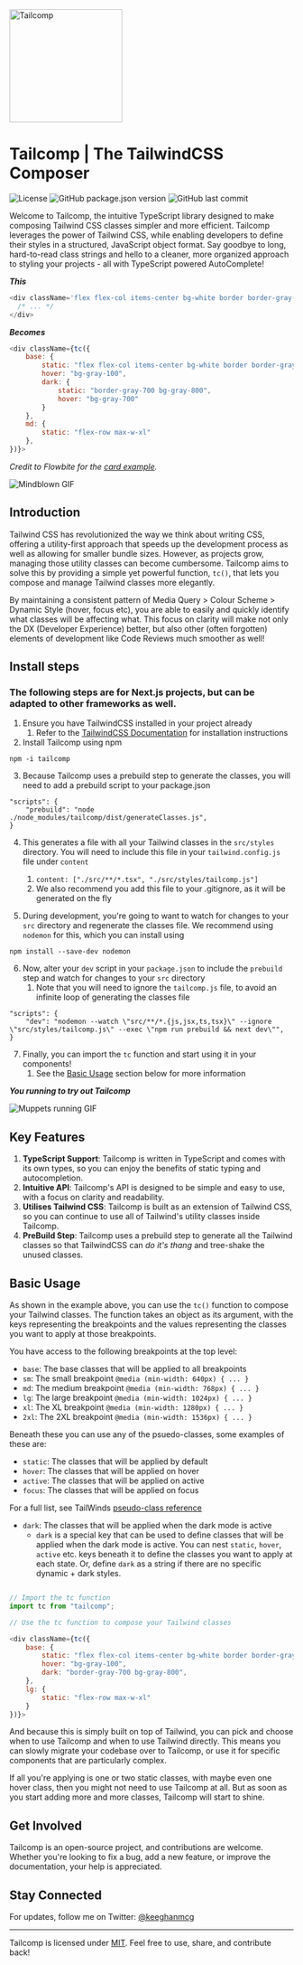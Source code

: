 <img src="./TailcompLogo.png" alt="Tailcomp" width="200px" height="200px" style="margin-inline: auto;" />

# Tailcomp | The TailwindCSS Composer

![License](https://img.shields.io/github/license/KeeghanM/tailcomp)
![GitHub package.json version](https://img.shields.io/github/package-json/v/KeeghanM/tailcomp)
![GitHub last commit](https://img.shields.io/github/last-commit/KeeghanM/tailcomp)

Welcome to Tailcomp, the intuitive TypeScript library designed to make composing Tailwind CSS classes simpler and more efficient. Tailcomp leverages the power of Tailwind CSS, while enabling developers to define their styles in a structured, JavaScript object format. Say goodbye to long, hard-to-read class strings and hello to a cleaner, more organized approach to styling your projects - all with TypeScript powered AutoComplete!

**_This_**

```javascript
<div className='flex flex-col items-center bg-white border border-gray-200 rounded-lg shadow md:flex-row md:max-w-xl hover:bg-gray-100 dark:border-gray-700 dark:bg-gray-800 dark:hover:bg-gray-700'>
  /* ... */
</div>
```

**_Becomes_**

```javascript
<div className={tc({
    base: {
        static: "flex flex-col items-center bg-white border border-gray-200 rounded-lg shadow",
        hover: "bg-gray-100",
        dark: {
            static: "border-gray-700 bg-gray-800",
            hover: "bg-gray-700"
        }
    },
    md: {
        static: "flex-row max-w-xl"
    },
})}>
```

_Credit to Flowbite for the [card example](https://flowbite.com/docs/components/card/)._

![Mindblown GIF](https://media3.giphy.com/media/v1.Y2lkPTc5MGI3NjExMTltMzl2NXd4bnA5eWdrNXo3djllemFneGxnNmxwYnUzdWh5Zms2NyZlcD12MV9pbnRlcm5hbF9naWZfYnlfaWQmY3Q9Zw/lXu72d4iKwqek/giphy.gif)

## Introduction

Tailwind CSS has revolutionized the way we think about writing CSS, offering a utility-first approach that speeds up the development process as well as allowing for smaller bundle sizes. However, as projects grow, managing those utility classes can become cumbersome. Tailcomp aims to solve this by providing a simple yet powerful function, `tc()`, that lets you compose and manage Tailwind classes more elegantly.

By maintaining a consistent pattern of Media Query > Colour Scheme > Dynamic Style (hover, focus etc), you are able to easily and quickly identify what classes will be affecting what. This focus on clarity will make not only the DX (Developer Experience) better, but also other (often forgotten) elements of development like Code Reviews much smoother as well!

## Install steps

### The following steps are for Next.js projects, but can be adapted to other frameworks as well.

1. Ensure you have TailwindCSS installed in your project already
   1. Refer to the [TailwindCSS Documentation](https://tailwindcss.com/docs/installation) for installation instructions
2. Install Tailcomp using npm

`npm -i tailcomp`

3. Because Tailcomp uses a prebuild step to generate the classes, you will need to add a prebuild script to your package.json

```
"scripts": {
    "prebuild": "node ./node_modules/tailcomp/dist/generateClasses.js",
}
```

4. This generates a file with all your Tailwind classes in the `src/styles` directory. You will need to include this file in your `tailwind.config.js` file under `content`
   1. `content: ["./src/**/*.tsx", "./src/styles/tailcomp.js"]`
   2. We also recommend you add this file to your .gitignore, as it will be generated on the fly

5. During development, you're going to want to watch for changes to your `src` directory and regenerate the classes file. We recommend using `nodemon` for this, which you can install using

`npm install --save-dev nodemon`

6. Now, alter your `dev` script in your `package.json` to include the `prebuild` step and watch for changes to your `src` directory
   1. Note that you will need to ignore the `tailcomp.js` file, to avoid an infinite loop of generating the classes file

```
"scripts": {
    "dev": "nodemon --watch \"src/**/*.{js,jsx,ts,tsx}\" --ignore \"src/styles/tailcomp.js\" --exec \"npm run prebuild && next dev\"",
}
```

7. Finally, you can import the `tc` function and start using it in your components!
   1. See the [Basic Usage](#basic-usage) section below for more information

**_You running to try out Tailcomp_**

![Muppets running GIF](https://media1.giphy.com/media/v1.Y2lkPTc5MGI3NjExbW82NTU4aGZhZHo3aWZxNjBwNGFybWcyMDd6ZGlnOWpmMnVwZHRoOCZlcD12MV9pbnRlcm5hbF9naWZfYnlfaWQmY3Q9Zw/7kn27lnYSAE9O/giphy.gif)

## Key Features

1. **TypeScript Support**: Tailcomp is written in TypeScript and comes with its own types, so you can enjoy the benefits of static typing and autocompletion.
2. **Intuitive API**: Tailcomp's API is designed to be simple and easy to use, with a focus on clarity and readability.
3. **Utilises Tailwind CSS**: Tailcomp is built as an extension of Tailwind CSS, so you can continue to use all of Tailwind's utility classes inside Tailcomp.
4. **PreBuild Step**: Tailcomp uses a prebuild step to generate all the Tailwind classes so that TailwindCSS can _do it's thang_ and tree-shake the unused classes.

## Basic Usage

As shown in the example above, you can use the `tc()` function to compose your Tailwind classes. The function takes an object as its argument, with the keys representing the breakpoints and the values representing the classes you want to apply at those breakpoints.

You have access to the following breakpoints at the top level:

- `base`: The base classes that will be applied to all breakpoints
- `sm`: The small breakpoint `@media (min-width: 640px) { ... }`
- `md`: The medium breakpoint `@media (min-width: 768px) { ... }`
- `lg`: The large breakpoint `@media (min-width: 1024px) { ... }`
- `xl`: The XL breakpoint `@media (min-width: 1280px) { ... }`
- `2xl`: The 2XL breakpoint `@media (min-width: 1536px) { ... }`

Beneath these you can use any of the psuedo-classes, some examples of these are:

- `static`: The classes that will be applied by default
- `hover`: The classes that will be applied on hover
- `active`: The classes that will be applied on active
- `focus`: The classes that will be applied on focus

For a full list, see TailWinds [pseudo-class reference](https://tailwindcss.com/docs/hover-focus-and-other-states#pseudo-class-reference)

- `dark`: The classes that will be applied when the dark mode is active
  - `dark` is a special key that can be used to define classes that will be applied when the dark mode is active. You can nest `static`, `hover`, `active` etc. keys beneath it to define the classes you want to apply at each state. Or, define `dark` as a string if there are no specific dynamic + dark styles.

```javascript

// Import the tc function
import tc from "tailcomp";

// Use the tc function to compose your Tailwind classes

<div className={tc({
    base: {
        static: "flex flex-col items-center bg-white border border-gray-200 rounded-lg shadow",
        hover: "bg-gray-100",
        dark: "border-gray-700 bg-gray-800",
    },
    lg: {
        static: "flex-row max-w-xl"
    }
})}>
```

And because this is simply built on top of Tailwind, you can pick and choose when to use Tailcomp and when to use Tailwind directly. This means you can slowly migrate your codebase over to Tailcomp, or use it for specific components that are particularly complex.

If all you're applying is one or two static classes, with maybe even one hover class, then you might not need to use Tailcomp at all. But as soon as you start adding more and more classes, Tailcomp will start to shine.

## Get Involved

Tailcomp is an open-source project, and contributions are welcome. Whether you're looking to fix a bug, add a new feature, or improve the documentation, your help is appreciated.

## Stay Connected

For updates, follow me on Twitter: [@keeghanmcg](https://twitter.com/keeghanmcg)

---

Tailcomp is licensed under [MIT](https://mit-license.org/). Feel free to use, share, and contribute back!
